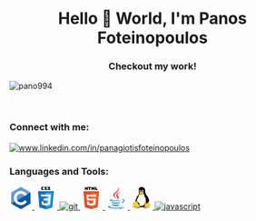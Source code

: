 <h1 align="center">Hello 👋 World, I'm Panos Foteinopoulos</h1>
<h3 align="center">Checkout my work! </h3>

<img align="right" alt="">

<p align="left"> <img src="https://komarev.com/ghpvc/?username=pano994&label=Profile%20views&color=0e75b6&style=flat" alt="pano994" /> </p>

<p align="left"> <a href="https://github.com/ryo-ma/github-profile-trophy"><img src="" alt="" /></a> </p>

<h3 align="left">Connect with me:</h3>
<p align="left">
<a href="https://www.linkedin.com/in/panagiotisfoteinopoulos/" target="blank"><img align="center" src="" alt="www.linkedin.com/in/panagiotisfoteinopoulos" height="30" width="40" /></a>
</p>

<h3 align="left">Languages and Tools:</h3>
<p align="left"> <a href="https://www.cprogramming.com/" target="_blank" rel="noreferrer"> <img src="https://raw.githubusercontent.com/devicons/devicon/master/icons/c/c-original.svg" alt="c" width="40" height="40"/> </a> <a href="https://www.w3schools.com/css/" target="_blank" rel="noreferrer"> <img src="https://raw.githubusercontent.com/devicons/devicon/master/icons/css3/css3-original-wordmark.svg" alt="css3" width="40" height="40"/> </a> <a href="https://git-scm.com/" target="_blank" rel="noreferrer"> <img src="https://www.vectorlogo.zone/logos/git-scm/git-scm-icon.svg" alt="git" width="40" height="40"/> </a> <a href="https://www.w3.org/html/" target="_blank" rel="noreferrer"> <img src="https://raw.githubusercontent.com/devicons/devicon/master/icons/html5/html5-original-wordmark.svg" alt="html5" width="40" height="40"/> </a> <a href="https://www.java.com" target="_blank" rel="noreferrer"> <img src="https://raw.githubusercontent.com/devicons/devicon/master/icons/java/java-original.svg" alt="java" width="40" height="40"/> </a> <a href="https://www.linux.org/" target="_blank" rel="noreferrer"> <img src="https://raw.githubusercontent.com/devicons/devicon/master/icons/linux/linux-original.svg" alt="linux" width="40" height="40"/> <a href="https://www.javascript.com" target="_blank" rel="noreferrer"> <img src="https://upload.wikimedia.org/wikipedia/commons/thumb/9/99/Unofficial_JavaScript_logo_2.svg/512px-Unofficial_JavaScript_logo_2.svg.png?20141107110902" alt="javascript" width="40" height="40"/></a> </p>

<p><img align="center" src="" alt="" /></p>


